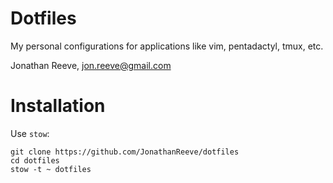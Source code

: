 # Dotfiles

My personal configurations for applications like vim, pentadactyl, tmux, etc. 

Jonathan Reeve, 
jon.reeve@gmail.com

# Installation

Use `stow`: 

    git clone https://github.com/JonathanReeve/dotfiles
    cd dotfiles
    stow -t ~ dotfiles 
